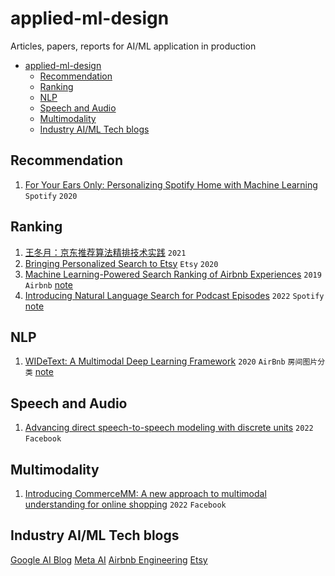 # applied-ml-design
Articles, papers, reports for AI/ML application in production

- [applied-ml-design](#applied-ml-design)
  - [Recommendation](#recommendation)
  - [Ranking](#ranking)
  - [NLP](#nlp)
  - [Speech and Audio](#speech-and-audio)
  - [Multimodality](#multimodality)
  - [Industry AI/ML Tech blogs](#industry-aiml-tech-blogs)

## Recommendation
1. [For Your Ears Only: Personalizing Spotify Home with Machine Learning](https://engineering.atspotify.com/2020/01/for-your-ears-only-personalizing-spotify-home-with-machine-learning/) `Spotify` `2020`

## Ranking
1. [王冬月：京东推荐算法精排技术实践](https://www.6aiq.com/article/1647294379283) `2021`
2. [Bringing Personalized Search to Etsy](https://www.etsy.com/codeascraft/bringing-personalized-search-to-etsy/) `Etsy` `2020`
3. [Machine Learning-Powered Search Ranking of Airbnb Experiences](https://medium.com/airbnb-engineering/machine-learning-powered-search-ranking-of-airbnb-experiences-110b4b1a0789) `2019` `Airbnb` [note](files/../notes/Airbnb%20Experiences%20search%20ranking%20system.md)
4. [Introducing Natural Language Search for Podcast Episodes](https://engineering.atspotify.com/2022/03/introducing-natural-language-search-for-podcast-episodes/) `2022` `Spotify` [note](./notes/spotify_podcase_search_retrieval.md)

## NLP
1. [WIDeText: A Multimodal Deep Learning Framework](https://medium.com/airbnb-engineering/widetext-a-multimodal-deep-learning-framework-31ce2565880c) `2020` `AirBnb` `房间图片分类` [note](files/../notes/WIDeText_A_Multimodal_deep_Learning_Framework.md)

## Speech and Audio
1. [Advancing direct speech-to-speech modeling with discrete units](https://ai.facebook.com/blog/advancing-direct-speech-to-speech-modeling-with-discrete-units/) `2022` `Facebook`


## Multimodality
1. [Introducing CommerceMM: A new approach to multimodal understanding for online shopping](https://ai.facebook.com/blog/commercemm-a-new-approach-to-multimodal-understanding-for-online-shopping/) `2022` `Facebook`

## Industry AI/ML Tech blogs
[Google AI Blog](https://ai.googleblog.com/)
[Meta AI](https://ai.facebook.com/)
[Airbnb Engineering](https://medium.com/airbnb-engineering/ai/home)
[Etsy](https://www.etsy.com/codeascraft/category/search-ads-recs)
